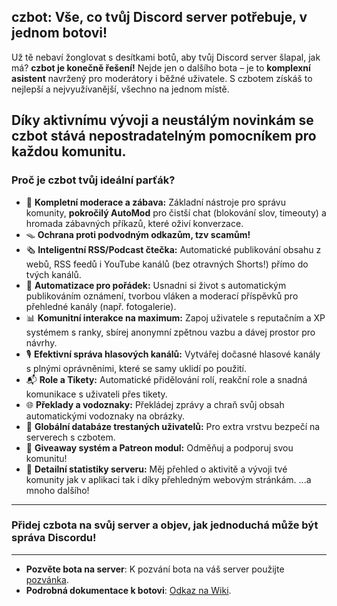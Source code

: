 ## czbot: Vše, co tvůj Discord server potřebuje, v jednom botovi!

Už tě nebaví žonglovat s desítkami botů, aby tvůj Discord server šlapal, jak má? **czbot je konečně řešení!** Nejde jen o dalšího bota – je to **komplexní asistent** navržený pro moderátory i běžné uživatele. S czbotem získáš to nejlepší a nejvyužívanější, všechno na jednom místě.

Díky **aktivnímu vývoji** a neustálým novinkám se czbot stává nepostradatelným pomocníkem pro každou komunitu.
---
### Proč je czbot tvůj ideální parťák?

* 🔐 **Kompletní moderace a zábava:** Základní nástroje pro správu komunity, **pokročilý AutoMod** pro čistší chat (blokování slov, timeouty) a hromada zábavných příkazů, které oživí konverzace.
* 🪤 **Ochrana proti podvodným odkazům, tzv scamům!**
* 🗞️ **Inteligentní RSS/Podcast čtečka:** Automatické publikování obsahu z webů, RSS feedů i YouTube kanálů (bez otravných Shorts!) přímo do tvých kanálů.
* 🤖 **Automatizace pro pořádek:** Usnadni si život s automatickým publikováním oznámení, tvorbou vláken a moderací příspěvků pro přehledné kanály (např. fotogalerie).
* 📊  **Komunitní interakce na maximum:** Zapoj uživatele s reputačním a XP systémem s ranky, sbírej anonymní zpětnou vazbu a dávej prostor pro návrhy.
* 🎙️  **Efektivní správa hlasových kanálů:** Vytvářej dočasné hlasové kanály s plnými oprávněními, které se samy uklidí po použití.
* 📬  **Role a Tikety:** Automatické přidělování rolí, reakční role a snadná komunikace s uživateli přes tikety.
* 🌐  **Překlady a vodoznaky:** Překládej zprávy a chraň svůj obsah automatickými vodoznaky na obrázky.
* 🔑  **Globální databáze trestaných uživatelů:** Pro extra vrstvu bezpečí na serverech s czbotem.
* 🎁 **Giveaway systém a Patreon modul:** Odměňuj a podporuj svou komunitu!
* 🧮 **Detailní statistiky serveru:** Měj přehled o aktivitě a vývoji tvé komunity jak v aplikaci tak i díky přehledným webovým stránkám.
...a mnoho dalšího!
---
### Přidej czbota na svůj server a objev, jak jednoduchá může být správa Discordu!
---
* **Pozvěte bota na server**: K pozvání bota na váš server použijte [pozvánka](https://discord.com/oauth2/authorize?client_id=902877191086420008).
* **Podrobná dokumentace k botovi**: [Odkaz na Wiki](https://github.com/papiscze/czbot/wiki).

